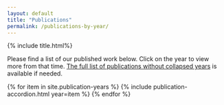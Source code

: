 ```yaml
---
layout: default
title: "Publications"
permalink: /publications-by-year/
---
```


{% include title.html%}

<p class= "sub-nav">Please find a list of our published work below. Click on the year to view more from that time. <a href="/publications">The full list of publications without collapsed years</a> is available if needed.</p>


<div id="accordion">

  {% for item in site.publication-years %}
    {% include publication-accordion.html year=item %}
  {% endfor %}
</div>

